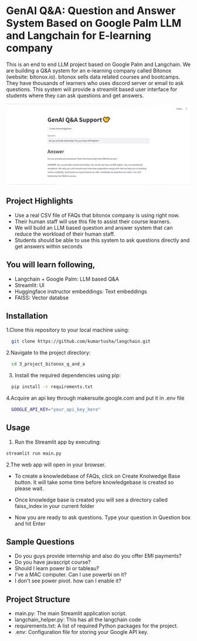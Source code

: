 # GenAI Q&A: Question and Answer System Based on Google Palm LLM and Langchain for E-learning company

This is an end to end LLM project based on Google Palm and Langchain. We are building a Q&A system for an e-learning company called Bitonox (website: bitonox.io). bitonox sells data related courses and bootcamps. They have thousands of learners who uses discord server or email to ask questions. This system will provide a streamlit based user interface for students where they can ask questions and get answers.

![](project_resources/project_snapshot.png)

## Project Highlights

- Use a real CSV file of FAQs that bitonox company is using right now.
- Their human staff will use this file to assist their course learners.
- We will build an LLM based question and answer system that can reduce the workload of their human staff.
- Students should be able to use this system to ask questions directly and get answers within seconds

## You will learn following,

- Langchain + Google Palm: LLM based Q&A
- Streamlit: UI
- Huggingface instructor embeddings: Text embeddings
- FAISS: Vector databse

## Installation

1.Clone this repository to your local machine using:

```bash
  git clone https://github.com/kumartusha/langchain.git
```

2.Navigate to the project directory:

```bash
  cd 3_project_bitonox_q_and_a
```

3. Install the required dependencies using pip:

```bash
  pip install -r requirements.txt
```

4.Acquire an api key through makersuite.google.com and put it in .env file

```bash
  GOOGLE_API_KEY="your_api_key_here"
```

## Usage

1. Run the Streamlit app by executing:

```bash
streamlit run main.py

```

2.The web app will open in your browser.

- To create a knowledebase of FAQs, click on Create Knolwedge Base button. It will take some time before knowledgebase is created so please wait.

- Once knowledge base is created you will see a directory called faiss_index in your current folder

- Now you are ready to ask questions. Type your question in Question box and hit Enter

## Sample Questions

- Do you guys provide internship and also do you offer EMI payments?
- Do you have javascript course?
- Should I learn power bi or tableau?
- I've a MAC computer. Can I use powerbi on it?
- I don't see power pivot. how can I enable it?

## Project Structure

- main.py: The main Streamlit application script.
- langchain_helper.py: This has all the langchain code
- requirements.txt: A list of required Python packages for the project.
- .env: Configuration file for storing your Google API key.
